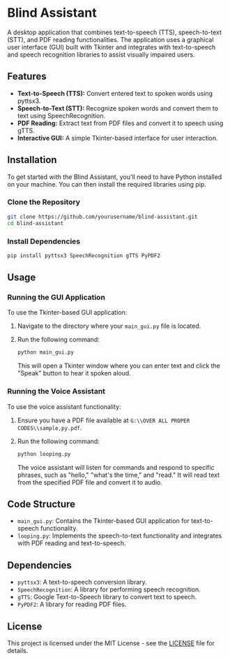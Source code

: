 # Blind Assistant

A desktop application that combines text-to-speech (TTS), speech-to-text (STT), and PDF reading functionalities. The application uses a graphical user interface (GUI) built with Tkinter and integrates with text-to-speech and speech recognition libraries to assist visually impaired users.

## Features

- **Text-to-Speech (TTS):** Convert entered text to spoken words using pyttsx3.
- **Speech-to-Text (STT):** Recognize spoken words and convert them to text using SpeechRecognition.
- **PDF Reading:** Extract text from PDF files and convert it to speech using gTTS.
- **Interactive GUI:** A simple Tkinter-based interface for user interaction.

## Installation

To get started with the Blind Assistant, you'll need to have Python installed on your machine. You can then install the required libraries using pip.

### Clone the Repository

```bash
git clone https://github.com/yourusername/blind-assistant.git
cd blind-assistant
```

### Install Dependencies

```bash
pip install pyttsx3 SpeechRecognition gTTS PyPDF2
```

## Usage

### Running the GUI Application

To use the Tkinter-based GUI application:

1. Navigate to the directory where your `main_gui.py` file is located.
2. Run the following command:

   ```bash
   python main_gui.py
   ```

   This will open a Tkinter window where you can enter text and click the "Speak" button to hear it spoken aloud.

### Running the Voice Assistant

To use the voice assistant functionality:

1. Ensure you have a PDF file available at `G:\\OVER ALL PROPER CODES\\sample,py.pdf`.
2. Run the following command:

   ```bash
   python looping.py
   ```

   The voice assistant will listen for commands and respond to specific phrases, such as "hello," "what's the time," and "read." It will read text from the specified PDF file and convert it to audio.

## Code Structure

- `main_gui.py`: Contains the Tkinter-based GUI application for text-to-speech functionality.
- `looping.py`: Implements the speech-to-text functionality and integrates with PDF reading and text-to-speech.

## Dependencies

- `pyttsx3`: A text-to-speech conversion library.
- `SpeechRecognition`: A library for performing speech recognition.
- `gTTS`: Google Text-to-Speech library to convert text to speech.
- `PyPDF2`: A library for reading PDF files.

## License

This project is licensed under the MIT License - see the [LICENSE](LICENSE) file for details.
